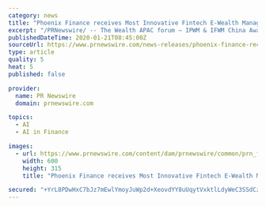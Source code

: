 ```yaml
---
category: news
title: "Phoenix Finance receives Most Innovative Fintech E-Wealth Management Platform award at The Wealth APAC forum"
excerpt: "/PRNewswire/ -- The Wealth APAC forum – IPWM & IFWM China Awards 2019 were hosted in Shanghai by WEALTH Magazine on December 18, 2019. The forum"
publishedDateTime: 2020-01-21T08:45:00Z
sourceUrl: https://www.prnewswire.com/news-releases/phoenix-finance-receives-most-innovative-fintech-e-wealth-management-platform-award-at-the-wealth-apac-forum-300990141.html
type: article
quality: 5
heat: 5
published: false

provider:
  name: PR Newswire
  domain: prnewswire.com

topics:
  - AI
  - AI in Finance

images:
  - url: https://www.prnewswire.com/content/dam/prnewswire/common/prn_facebook_sharing_logo.jpg
    width: 600
    height: 315
    title: "Phoenix Finance receives Most Innovative Fintech E-Wealth Management Platform award at The Wealth APAC forum"

secured: "+YrL8PDwHxC7bJz7mEwlYmoyJuWp2d+XeovdYY8uUqytVxktlLdyWeC3SSdCzqgL1L3rm2wm4UN1rjvwZ+bY7PJOXP+HxIbqDxEhT0Vcri6qafpdS/LSAuspnE2HRBKks2BDxRMyc4EMcxnHHZ/igRh1zvHyZWTrNCQXBBqPxybHQyZ49l+6EOe4xEvE2rwMiFHSrOL06b5C9RVKXqwejqumA0BO1CucOkkgM3qs+r/hg5uO7+9kzc/KzUOXL2k3MRDYVLx9Yjf9PKM5GQFxpYX6ro4D/f0v1NboflJJ8i8=;bwHiCErcrpMW5+tU8wk++Q=="
---
```


